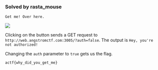 ### Solved by rasta_mouse

```
Get me! Over here.
```

![](/images/2018/angstromctf/web/get-me-1.png)

Clicking on the button sends a GET request to `http://web.angstromctf.com:3005/?auth=false`.
The output is `Hey, you're not authorized!`

Changing the `auth` parameter to `true` gets us the flag.

`actf{why_did_you_get_me}`